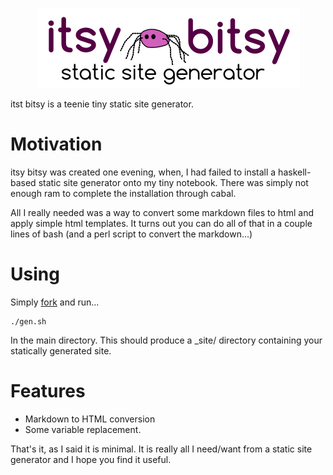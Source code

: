 
<p style="text-align:center"><img src="./images/itsybitsy.logo.png"/></p>

itst bitsy is a teenie tiny static site generator. 

Motivation
===========

itsy bitsy was created one evening, when, I had failed to install a haskell-based
static site generator onto my tiny notebook. There was simply not enough ram to complete the installation through cabal.

All I really needed was a way to convert some markdown files to html and apply
simple html templates. It turns out you can do all of that in a couple lines of
bash (and a perl script to convert the markdown...)

Using
=====

Simply [fork](https://github.com/s-rah/itsybitsy) and run...

	./gen.sh

In the main directory. This should produce a _site/ directory containing your statically generated site.

Features
========

* Markdown to HTML conversion
* Some variable replacement.

That's it, as I said it is minimal. It is really all I need/want from a static site generator and I hope you find it useful.

